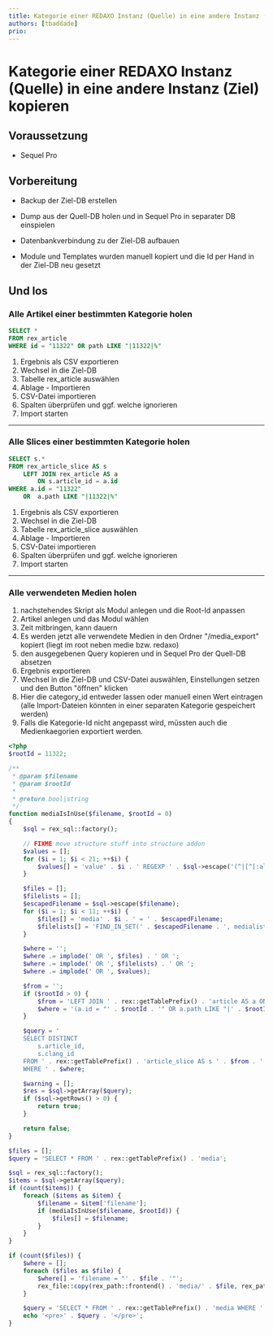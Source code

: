 ```yaml
---
title: Kategorie einer REDAXO Instanz (Quelle) in eine andere Instanz (Ziel) kopieren
authors: [tbaddade]
prio:
---
```


# Kategorie einer REDAXO Instanz (Quelle) in eine andere Instanz (Ziel) kopieren


## Voraussetzung


- Sequel Pro 


## Vorbereitung

- Backup der Ziel-DB erstellen
- Dump aus der Quell-DB holen und in Sequel Pro in separater DB einspielen
- Datenbankverbindung zu der Ziel-DB aufbauen

- Module und Templates wurden manuell kopiert und die Id per Hand in der Ziel-DB neu gesetzt


## Und los


### Alle Artikel einer bestimmten Kategorie holen


```sql
SELECT *
FROM rex_article
WHERE id = "11322" OR path LIKE "|11322|%"
```

1. Ergebnis als CSV exportieren
1. Wechsel in die Ziel-DB 
1. Tabelle rex_article auswählen
1. Ablage - Importieren
1. CSV-Datei importieren
1. Spalten überprüfen und ggf. welche ignorieren
1. Import starten


---- 


### Alle Slices einer bestimmten Kategorie holen


```sql
SELECT s.*
FROM rex_article_slice AS s 
    LEFT JOIN rex_article AS a 
        ON s.article_id = a.id
WHERE a.id = "11322" 
    OR  a.path LIKE "|11322|%"
```

1. Ergebnis als CSV exportieren
1. Wechsel in die Ziel-DB 
1. Tabelle rex_article_slice auswählen
1. Ablage - Importieren
1. CSV-Datei importieren
1. Spalten überprüfen und ggf. welche ignorieren
1. Import starten


----


### Alle verwendeten Medien holen

1. nachstehendes Skript als Modul anlegen und die Root-Id anpassen
1. Artikel anlegen und das Modul wählen
1. Zeit mitbringen, kann dauern
1. Es werden jetzt alle verwendete Medien in den Ordner "/media_export" kopiert (liegt im root neben medie bzw. redaxo)
1. den ausgegebenen Query kopieren und in Sequel Pro der Quell-DB absetzen
1. Ergebnis exportieren
1. Wechsel in die Ziel-DB und CSV-Datei auswählen, Einstellungen setzen und den Button "öffnen" klicken
1. Hier die category_id entweder lassen oder manuell einen Wert eintragen (alle Import-Dateien könnten in einer separaten Kategorie gespeichert werden)
1. Falls die Kategorie-Id nicht angepasst wird, müssten auch die Medienkaegorien exportiert werden.




```php
<?php
$rootId = 11322;

/**
 * @param $filename
 * @param $rootId
 *
 * @return bool|string
 */
function mediaIsInUse($filename, $rootId = 0)
{
    $sql = rex_sql::factory();

    // FIXME move structure stuff into structure addon
    $values = [];
    for ($i = 1; $i < 21; ++$i) {
        $values[] = 'value' . $i . ' REGEXP ' . $sql->escape('(^|[^[:alnum:]+_-])'.$filename);
    }

    $files = [];
    $filelists = [];
    $escapedFilename = $sql->escape($filename);
    for ($i = 1; $i < 11; ++$i) {
        $files[] = 'media' . $i . ' = ' . $escapedFilename;
        $filelists[] = 'FIND_IN_SET(' . $escapedFilename . ', medialist' . $i . ')';
    }

    $where = '';
    $where .= implode(' OR ', $files) . ' OR ';
    $where .= implode(' OR ', $filelists) . ' OR ';
    $where .= implode(' OR ', $values);

    $from = '';
    if ($rootId > 0) {
        $from = 'LEFT JOIN ' . rex::getTablePrefix() . 'article AS a ON s.article_id = a.id ';
        $where = '(a.id = "' . $rootId . '" OR a.path LIKE "|' . $rootId . '|%") AND (' . $where . ')';
    }

    $query = '
    SELECT DISTINCT 
        s.article_id, 
        s.clang_id 
    FROM ' . rex::getTablePrefix() . 'article_slice AS s ' . $from . '
    WHERE ' . $where;

    $warning = [];
    $res = $sql->getArray($query);
    if ($sql->getRows() > 0) {
        return true;
    }

    return false;
}

$files = [];
$query = 'SELECT * FROM ' . rex::getTablePrefix() . 'media';

$sql = rex_sql::factory();
$items = $sql->getArray($query);
if (count($items)) {
    foreach ($items as $item) {
        $filename = $item['filename'];
        if (mediaIsInUse($filename, $rootId)) {
            $files[] = $filename;
        }
    }
}

if (count($files)) {
    $where = [];
    foreach ($files as $file) {
        $where[] = 'filename = "' . $file . '"';
        rex_file::copy(rex_path::frontend() . 'media/' . $file, rex_path::frontend() . 'media_export/' . $file);
    }

    $query = 'SELECT * FROM ' . rex::getTablePrefix() . 'media WHERE ' . implode(' OR ', $where);
    echo '<pre>' . $query . '</pre>';
}
```
